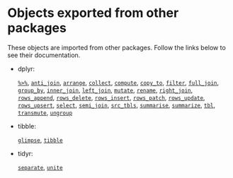# Objects exported from other packages

These objects are imported from other packages. Follow the links below
to see their documentation.

- dplyr:

  [`%>%`](https://dplyr.tidyverse.org/reference/reexports.html),
  [`anti_join`](https://dplyr.tidyverse.org/reference/filter-joins.html),
  [`arrange`](https://dplyr.tidyverse.org/reference/arrange.html),
  [`collect`](https://dplyr.tidyverse.org/reference/compute.html),
  [`compute`](https://dplyr.tidyverse.org/reference/compute.html),
  [`copy_to`](https://dplyr.tidyverse.org/reference/copy_to.html),
  [`filter`](https://dplyr.tidyverse.org/reference/filter.html),
  [`full_join`](https://dplyr.tidyverse.org/reference/mutate-joins.html),
  [`group_by`](https://dplyr.tidyverse.org/reference/group_by.html),
  [`inner_join`](https://dplyr.tidyverse.org/reference/mutate-joins.html),
  [`left_join`](https://dplyr.tidyverse.org/reference/mutate-joins.html),
  [`mutate`](https://dplyr.tidyverse.org/reference/mutate.html),
  [`rename`](https://dplyr.tidyverse.org/reference/rename.html),
  [`right_join`](https://dplyr.tidyverse.org/reference/mutate-joins.html),
  [`rows_append`](https://dplyr.tidyverse.org/reference/rows.html),
  [`rows_delete`](https://dplyr.tidyverse.org/reference/rows.html),
  [`rows_insert`](https://dplyr.tidyverse.org/reference/rows.html),
  [`rows_patch`](https://dplyr.tidyverse.org/reference/rows.html),
  [`rows_update`](https://dplyr.tidyverse.org/reference/rows.html),
  [`rows_upsert`](https://dplyr.tidyverse.org/reference/rows.html),
  [`select`](https://dplyr.tidyverse.org/reference/select.html),
  [`semi_join`](https://dplyr.tidyverse.org/reference/filter-joins.html),
  [`src_tbls`](https://dplyr.tidyverse.org/reference/src_tbls.html),
  [`summarise`](https://dplyr.tidyverse.org/reference/summarise.html),
  [`summarize`](https://dplyr.tidyverse.org/reference/summarise.html),
  [`tbl`](https://dplyr.tidyverse.org/reference/tbl.html),
  [`transmute`](https://dplyr.tidyverse.org/reference/transmute.html),
  [`ungroup`](https://dplyr.tidyverse.org/reference/group_by.html)

- tibble:

  [`glimpse`](https://tibble.tidyverse.org/reference/reexports.html),
  [`tibble`](https://tibble.tidyverse.org/reference/tibble.html)

- tidyr:

  [`separate`](https://tidyr.tidyverse.org/reference/separate.html),
  [`unite`](https://tidyr.tidyverse.org/reference/unite.html)
